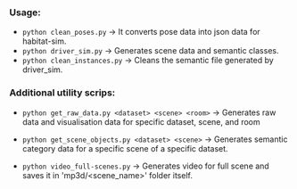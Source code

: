 ### Usage: 
- `python clean_poses.py` -> It converts pose data into json data for habitat-sim.
- `python driver_sim.py` -> Generates scene data and semantic classes.
- `python clean_instances.py` -> Cleans the semantic file generated by driver_sim.

### Additional utility scrips:
- `python get_raw_data.py <dataset> <scene> <room>` -> Generates raw data and visualisation data for specific dataset, scene, and room

- `python get_scene_objects.py <dataset> <scene>` -> Generates semantic category data for a specific scene of a specific dataset.
- `python video_full-scenes.py` -> Generates video for full scene and saves it in 'mp3d/<scene_name>' folder itself.
